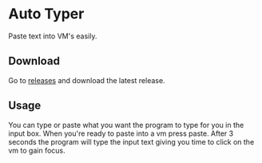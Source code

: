 # Auto Typer

Paste text into VM's easily.

## Download

Go to [releases](https://github.com/ius-csg/AutoTyper/releases) and download the latest release.

## Usage
You can type or paste what you want the program to type for you in the input box. When you're ready to paste into a vm press paste. After 3 seconds the program will type the input text giving you time to click on the vm to gain focus.

